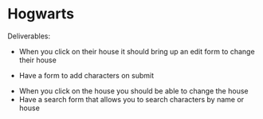 # Hogwarts

Deliverables:

<!-- - Have an index that lists out each character by showing their image1, their name, and their house -->
- When you click on their house it should bring up an edit form to change their house
<!-- - Have 4 sections underneath the list that shows each Hogwarts house (Gryffindor, Slytherin, HufflePuff, Ravenclaw) as well as the image2 for the characters who belong to those houses -->
- Have a form to add characters on submit
<!-- - When you click on a character's image in the "House" section of the page it should display the character's name, house, role, and age.  -->
- When you click on the house you should be able to change the house
- Have a search form that allows you to search characters by name or house
